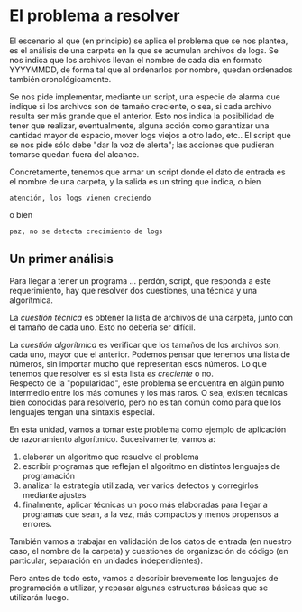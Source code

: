 # El problema a resolver
El escenario al que (en principio) se aplica el problema que se nos plantea, es el análisis de una carpeta en la que se acumulan archivos de logs.
Se nos indica que los archivos llevan el nombre de cada día en formato YYYYMMDD, de forma tal que al ordenarlos por nombre, quedan ordenados también cronológicamente.

Se nos pide implementar, mediante un script, una especie de alarma que indique si los archivos son de tamaño creciente, o sea, si cada archivo resulta ser más grande que el anterior. Esto nos indica la posibilidad de tener que realizar, eventualmente, alguna acción como garantizar una cantidad mayor de espacio, mover logs viejos a otro lado, etc.. 
El script que se nos pide sólo debe "dar la voz de alerta"; las acciones que pudieran tomarse quedan fuera del alcance.

Concretamente, tenemos que armar un script donde el dato de entrada es el nombre de una carpeta, y la salida es un string que indica, o bien
```
atención, los logs vienen creciendo
```
o bien
```
paz, no se detecta crecimiento de logs
```

## Un primer análisis 
Para llegar a tener un programa ... perdón, script, que responda a este requerimiento, hay que resolver dos cuestiones, una técnica y una algorítmica.

La _cuestión técnica_ es obtener la lista de archivos de una carpeta, junto con el tamaño de cada uno. Esto no debería ser difícil.

La _cuestión algorítmica_ es verificar que los tamaños de los archivos son, cada uno, mayor que el anterior. 
Podemos pensar que tenemos una lista de números, sin importar mucho qué representan esos números. Lo que tenemos que resolver es si esta lista _es creciente_ o no.  
Respecto de la "popularidad", este problema se encuentra en algún punto intermedio entre los más comunes y los más raros. O sea, existen técnicas bien conocidas para resolverlo, pero no es tan común como para que los lenguajes tengan una sintaxis especial.  

En esta unidad, vamos a tomar este problema como ejemplo de aplicación de razonamiento algorítmico. Sucesivamente, vamos a:
1. elaborar un algoritmo que resuelve el problema
1. escribir programas que reflejan el algoritmo en distintos lenguajes de programación
1. analizar la estrategia utilizada, ver varios defectos y corregirlos mediante ajustes
1. finalmente, aplicar técnicas un poco más elaboradas para llegar a programas que sean, a la vez, más compactos y menos propensos a errores.

También vamos a trabajar en validación de los datos de entrada (en nuestro caso, el nombre de la carpeta) y cuestiones de organización de código (en particular, separación en unidades independientes).

Pero antes de todo esto, vamos a describir brevemente los lenguajes de programación a utilizar, y repasar algunas estructuras básicas que se utilizarán luego.


